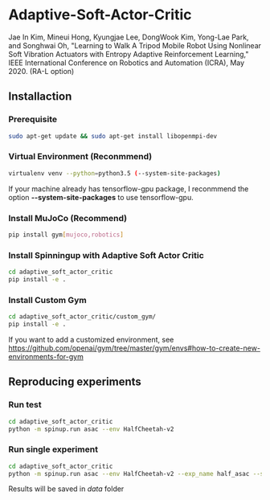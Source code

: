# Adaptive-Soft-Actor-Critic

Jae In Kim, Mineui Hong, Kyungjae Lee, DongWook Kim, Yong-Lae Park, and Songhwai Oh, "Learning to Walk A Tripod Mobile Robot Using Nonlinear Soft Vibration Actuators with Entropy Adaptive Reinforcement Learning,"  IEEE International Conference on Robotics and Automation (ICRA), May 2020. (RA-L option)

## Installaction
### Prerequisite
```sh
sudo apt-get update && sudo apt-get install libopenmpi-dev
```
### Virtual Environment (Reconmmend)
```sh
virtualenv venv --python=python3.5 (--system-site-packages)
```
If your machine already has tensorflow-gpu package, I reconmmend the option **--system-site-packages** to use tensorflow-gpu.
### Install MuJoCo (Recommend)
```sh
pip install gym[mujoco,robotics]
```
### Install Spinningup with Adaptive Soft Actor Critic
```sh
cd adaptive_soft_actor_critic
pip install -e .
```
### Install Custom Gym
```sh
cd adaptive_soft_actor_critic/custom_gym/
pip install -e .
```
If you want to add a customized environment, see https://github.com/openai/gym/tree/master/gym/envs#how-to-create-new-environments-for-gym
## Reproducing experiments
### Run test
```sh
cd adaptive_soft_actor_critic
python -m spinup.run asac --env HalfCheetah-v2
```

### Run single experiment
```sh
cd adaptive_soft_actor_critic
python -m spinup.run asac --env HalfCheetah-v2 --exp_name half_asac --seed 0 10 20 30 40 50 60 70 80 90
```
Results will be saved in _data_ folder


